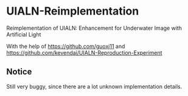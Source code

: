 # UIALN-Reimplementation

Reimplementation of UIALN: Enhancement for Underwater Image with Artificial Light

With the help of https://github.com/guoxj11 and https://github.com/kevendai/UIALN-Reproduction-Experiment

## Notice

Still very buggy, since there are a lot unknown implementation details.
